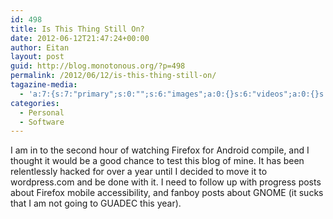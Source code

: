 ```yaml
---
id: 498
title: Is This Thing Still On?
date: 2012-06-12T21:47:24+00:00
author: Eitan
layout: post
guid: http://blog.monotonous.org/?p=498
permalink: /2012/06/12/is-this-thing-still-on/
tagazine-media:
  - 'a:7:{s:7:"primary";s:0:"";s:6:"images";a:0:{}s:6:"videos";a:0:{}s:11:"image_count";s:1:"0";s:6:"author";s:6:"230349";s:7:"blog_id";s:8:"34885741";s:9:"mod_stamp";s:19:"2012-06-12 21:47:24";}'
categories:
  - Personal
  - Software
---
```

I am in to the second hour of watching Firefox for Android compile, and I thought it would be a good chance to test this blog of mine. It has been relentlessly hacked for over a year until I decided to move it to wordpress.com and be done with it. I need to follow up with progress posts about Firefox mobile accessibility, and fanboy posts about GNOME (it sucks that I am not going to GUADEC this year).